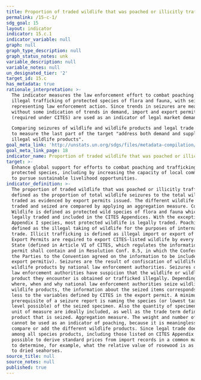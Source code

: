 ```yaml
---
title: Proportion of traded wildlife that was poached or illicitly trafficked
permalink: /15-c-1/
sdg_goal: 15
layout: indicator
indicator: 15.c.1
indicator_variable: null
graph: null
graph_type_description: null
graph_status_notes: unk
variable_description: null
variable_notes: null
un_designated_tier: '2'
target_id: 15.c
has_metadata: true
rationale_interpretation: >-
  The indicator measures the law enforcement effort to combat poaching and
  illegal trafficking of protected species of flora and fauna, with seizures
  representing law enforcement action. Since trends in seizures are meaningless
  without some indication of trends in demand, import and export permits issued
  (required under CITES) are used as an indicator of legal market demand. 

  Comparing seizures of wildlife and wildlife products and legal trade intends
  to measure the last part of the target "address both demand and supply of
  illegal wildlife products".
goal_meta_link: 'http://unstats.un.org/sdgs/files/metadata-compilation/Metadata-Goal-15.pdf'
goal_meta_link_page: 18
indicator_name: Proportion of traded wildlife that was poached or illicitly trafficked
target: >-
  Enhance global support for efforts to combat poaching and trafficking of
  protected species, including by increasing the capacity of local communities
  to pursue sustainable livelihood opportunities.
indicator_definition: >-
  The proportion of traded wildlife that was poached or illicitly trafficked is
  defined as the proportion of total wildlife seizures to the total wildlife
  traded as evidenced by export permits issued. The different wildlife products
  traded and seized are compared by applying an aggregation measure. Concepts:
  Wildlife is defined as protected wild species of flora and fauna which are
  legally traded and included in the CITES Appendices. With the exception of
  Appendix I species, most protected wildlife is legally traded. Poaching is
  defined as the illegal taking of wildlife for the purposes of international
  trade. Illicit trafficking is defined as illegal import or export of wildlife.
  Export Permits are required to export CITES-listed wildlife by every Member
  State (defined in Article VI of CITES, which regulates the information export
  permit shall contain and in Resolution Conf. 8.5, in which the Conference of
  the Parties to the Convention agreed on the information to be included in an
  export permitiv). Seizures are the result of confiscation of wildlife or
  wildlife products by national law enforcement authorities. Seizures occur when
  law enforcement authorities have suspicion that the wildlife or wildlife
  product they encounter is obtained or trafficked illegally. Depending on
  where, when and why national law enforcement authorities seize wildlife and
  wildlife products, the information about the seized items corresponds more or
  less to the variables defined by CITES in the export permit. A minimum
  prerequisite of a seizure report is naming the species (or lowest taxonomic
  level possible) of the seized specimen. Also the quantity of specimens and the
  unit of measure are ideally included, as well as the trade term defining the
  product that is seized. Aggregation measure. The weight and number of seizures
  cannot be used as an indicator of poaching, because it is meaningless to
  compare or add the different wildlife products. Since legal trade does occur
  among all species products, including those listed on CITES Appendix I, it is
  possible to derive standard prices from import records in a common market and
  to determine, for example, what the relative value of rosewood is as compared
  to dried seahorses.
source_title: null
source_notes: null
published: true
---
```

